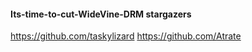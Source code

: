 #### Its-time-to-cut-WideVine-DRM stargazers

https://github.com/taskylizard
https://github.com/Atrate

